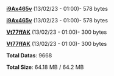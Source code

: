 [**i9Ax465v**](/data/i9Ax465v.txt) (13/02/23 - 01:00)- 578 bytes

[**i9Ax465v**](/data/i9Ax465v.txt) (13/02/23 - 01:00)- 578 bytes

[**Vt77ffAK**](/data/Vt77ffAK.txt) (13/02/23 - 01:00)- 300 bytes

[**Vt77ffAK**](/data/Vt77ffAK.txt) (13/02/23 - 01:00)- 300 bytes

**Total Datas**: 9668

**Total Size**: 64.18 MB / 64.2 MB